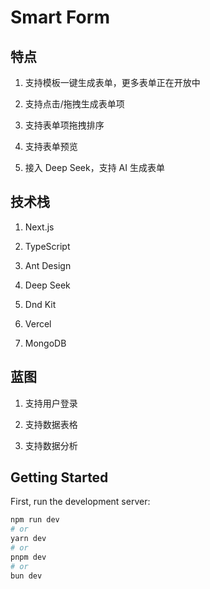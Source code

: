 # Smart Form

## 特点

1. 支持模板一键生成表单，更多表单正在开放中

2. 支持点击/拖拽生成表单项

3. 支持表单项拖拽排序

4. 支持表单预览

5. 接入 Deep Seek，支持 AI 生成表单

## 技术栈

1. Next.js

2. TypeScript

3. Ant Design

4. Deep Seek

5. Dnd Kit

6. Vercel

7. MongoDB

## 蓝图

1. 支持用户登录

2. 支持数据表格

3. 支持数据分析

## Getting Started

First, run the development server:

```bash
npm run dev
# or
yarn dev
# or
pnpm dev
# or
bun dev
```
